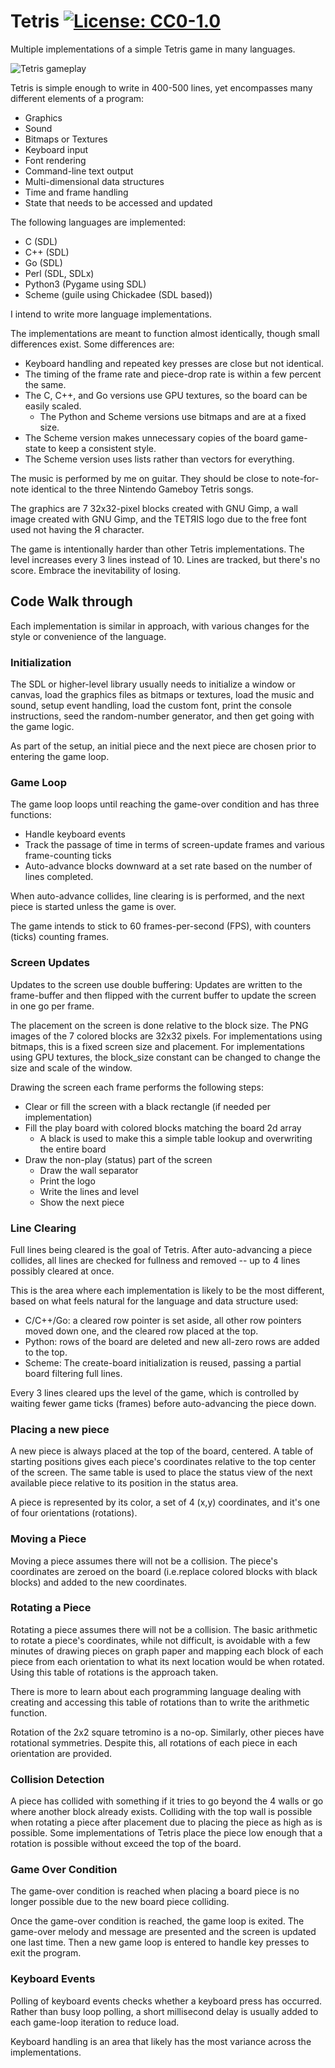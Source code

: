 # Tetris [![License: CC0-1.0](https://img.shields.io/badge/License-CC0_1.0-lightgrey.svg)](https://spdx.org/licenses/CC-PDDC.html)

Multiple implementations of a simple Tetris game in many languages.

![Tetris gameplay](https://raw.githubusercontent.com/adamrogoyski/tetris/main/screenshots/play.png)

Tetris is simple enough to write in 400-500 lines, yet encompasses many
different elements of a program:

* Graphics
* Sound
* Bitmaps or Textures
* Keyboard input
* Font rendering
* Command-line text output
* Multi-dimensional data structures
* Time and frame handling
* State that needs to be accessed and updated

The following languages are implemented:

* C (SDL)
* C++ (SDL)
* Go (SDL)
* Perl (SDL, SDLx)
* Python3 (Pygame using SDL)
* Scheme (guile using Chickadee (SDL based))

I intend to write more language implementations.

The implementations are meant to function almost identically, though small
differences exist. Some differences are:

* Keyboard handling and repeated key presses are close but not identical.
* The timing of the frame rate and piece-drop rate is within a few percent the same.
* The C, C++, and Go versions use GPU textures, so the board can be easily scaled.
    * The Python and Scheme versions use bitmaps and are at a fixed size.
* The Scheme version makes unnecessary copies of the board game-state to keep a consistent style.
* The Scheme version uses lists rather than vectors for everything.

The music is performed by me on guitar. They should be close to note-for-note identical to the
three Nintendo Gameboy Tetris songs.

The graphics are 7 32x32-pixel blocks created with GNU Gimp, a wall image created with GNU Gimp,
and the TETЯIS logo due to the free font used not having the Я character.

The game is intentionally harder than other Tetris implementations. The level increases every 3
lines instead of 10. Lines are tracked, but there's no score. Embrace the inevitability of losing.

## Code Walk through

Each implementation is similar in approach, with various changes for the style
or convenience of the language.

### Initialization

The SDL or higher-level library usually needs to initialize a window or canvas, load the
graphics files as bitmaps or textures, load the music and sound, setup event handling,
load the custom font, print the console instructions, seed the random-number generator, and
then get going with the game logic.

As part of the setup, an initial piece and the next piece are chosen prior to entering the
game loop.

### Game Loop

The game loop loops until reaching the game-over condition and has three functions:

* Handle keyboard events
* Track the passage of time in terms of screen-update frames and various frame-counting ticks
* Auto-advance blocks downward at a set rate based on the number of lines completed.

When auto-advance collides, line clearing is is performed, and the next piece is started unless
the game is over.

The game intends to stick to 60 frames-per-second (FPS), with counters (ticks) counting frames.

### Screen Updates

Updates to the screen use double buffering: Updates are written to the frame-buffer and then flipped
with the current buffer to update the screen in one go per frame.

The placement on the screen is done relative to the block size. The PNG images of the 7 colored blocks
are 32x32 pixels. For implementations using bitmaps, this is a fixed screen size and placement. For
implementations using GPU textures, the block_size constant can be changed to change the size and scale
of the window.

Drawing the screen each frame performs the following steps:

* Clear or fill the screen with a black rectangle (if needed per implementation)
* Fill the play board with colored blocks matching the board 2d array
    * A black is used to make this a simple table lookup and overwriting the entire board
* Draw the non-play (status) part of the screen
    * Draw the wall separator
    * Print the logo
    * Write the lines and level
    * Show the next piece

### Line Clearing

Full lines being cleared is the goal of Tetris. After auto-advancing a piece collides, all
lines are checked for fullness and removed -- up to 4 lines possibly cleared at once.

This is the area where each implementation is likely to be the most different, based on what feels
natural for the language and data structure used:

* C/C++/Go: a cleared row pointer is set aside, all other row pointers moved down one, and the cleared row placed at the top.
* Python: rows of the board are deleted and new all-zero rows are added to the top.
* Scheme: The create-board initialization is reused, passing a partial board filtering full lines.

Every 3 lines cleared ups the level of the game, which is controlled by waiting fewer game ticks
(frames) before auto-advancing the piece down.

### Placing a new piece

A new piece is always placed at the top of the board, centered. A table of starting positions gives
each piece's coordinates relative to the top center of the screen. The same table is used to place
the status view of the next available piece relative to its position in the status area.

A piece is represented by its color, a set of 4 (x,y) coordinates, and it's one of four orientations (rotations).

### Moving a Piece

Moving a piece assumes there will not be a collision. The piece's coordinates are zeroed
on the board (i.e.replace colored blocks with black blocks) and added to the new coordinates.

### Rotating a Piece

Rotating a piece assumes there will not be a collision. The basic arithmetic to rotate a
piece's coordinates, while not difficult, is avoidable with a few minutes of drawing
pieces on graph paper and mapping each block of each piece from each orientation to what its
next location would be when rotated. Using this table of rotations is the approach taken.

There is more to learn about each programming language dealing with creating and accessing
this table of rotations than to write the arithmetic function.

Rotation of the 2x2 square tetromino is a no-op. Similarly, other pieces have rotational symmetries.
Despite this, all rotations of each piece in each orientation are provided.

### Collision Detection

A piece has collided with something if it tries to go beyond the 4 walls or go where another
block already exists. Colliding with the top wall is possible when rotating a piece after
placement due to placing the piece as high as is possible. Some implementations of Tetris
place the piece low enough that a rotation is possible without exceed the top of the board.

### Game Over Condition

The game-over condition is reached when placing a board piece is no longer possible due to the
new board piece colliding.

Once the game-over condition is reached, the game loop is exited. The game-over melody and message
are presented and the screen is updated one last time. Then a new game loop is entered to handle
key presses to exit the program.

### Keyboard Events

Polling of keyboard events checks whether a keyboard press has occurred. Rather than busy loop polling,
a short millisecond delay is usually added to each game-loop iteration to reduce load.

Keyboard handling is an area that likely has the most variance across the implementations.
